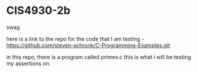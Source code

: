 # CIS4930-2b
swag

here is a link to the repo for the code that I am testing - https://github.com/steven-schronk/C-Programming-Examples.git

in this repo, there is a program called primes.c 
this is what i will be testing my assertions on.

